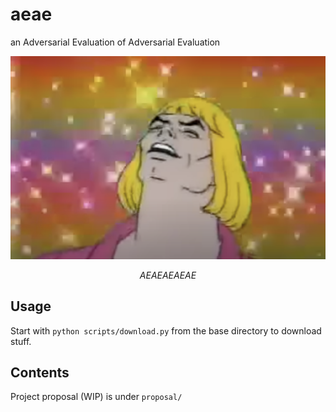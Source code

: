 # aeae
an Adversarial Evaluation of Adversarial Evaluation

![AEAEAEAEAE](assets/aeae.png)
<div align="center"><em>AEAEAEAEAE</em></div>

## Usage

Start with `python scripts/download.py` from the base directory to download stuff.

## Contents

Project proposal (WIP) is under `proposal/`

